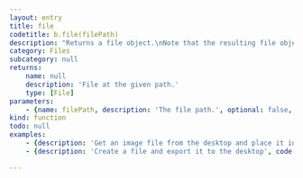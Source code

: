 ```yaml
---
layout: entry
title: file
codetitle: b.file(filePath)
description: "Returns a file object.\nNote that the resulting file object can either refer to an already existing file or if the file does not exist, it can create a preliminary \"virtual\" file that refers to a file that could be created later (i.e. by an export command)."
category: Files
subcategory: null
returns:
    name: null
    description: 'File at the given path.'
    type: [File]
parameters:
    - {name: filePath, description: 'The file path.', optional: false, type: [String]}
kind: function
todo: null
examples:
    - {description: 'Get an image file from the desktop and place it in the document', code: "var myImage = file(\"~/Desktop/myImage.jpg\");\nimage(myImage, 0, 0);"}
    - {description: 'Create a file and export it to the desktop', code: "var myExportFile = file(\"~/Desktop/myNewExportFile.pdf\");\nsavePDF(myExportFile);"}

---
```

